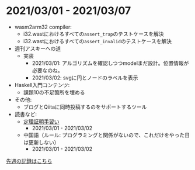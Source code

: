 # 2021/03/01 - 2021/03/07

- wasm2arm32 compiler:
    - i32.wastにおけるすべての`assert_trap`のテストケースを解決
    - i32.wastにおけるすべての`assert_invalid`のテストケースを解決
- 週刊アスキーへの道
    - 実装
        - 2021/03/01: アルゴリズムを確認しつつmodelまだ設計。位置情報が必要なのね。
        - 2021/03/02: svgに円とノードのラベルを表示
- Haskell入門コンテンツ:
    - 課題10の不足箇所を埋める
- その他:
    - ブログとQiitaに同時投稿するのをサポートするツール
- 読書など:
    - [定理証明手習い](https://www.lambdanote.com/collections/littleprover)
        - 2021/03/01 - 2021/03/02
    - 中国語（ルール: プログラミングと関係がないので、これだけをやった日は更新しない）
        - 2021/03/01 - 2021/03/02

[先週の記録はこちら](https://github.com/igrep/daily-commits/blob/29c64092aa00d05b5509ecaf64f962b5be86c1e8/yesterday.md)
